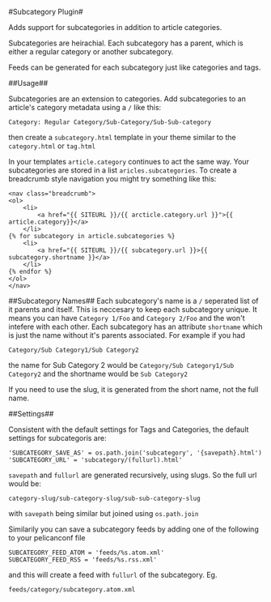 #Subcategory Plugin#

Adds support for subcategories in addition to article categories.

Subcategories are heirachial. Each subcategory has a parent, which is either a
regular category or another subcategory.

Feeds can be generated for each subcategory just like categories and tags.


##Usage##

Subcategories are an extension to categories. Add subcategories to an article's
category metadata using a `/` like this:

    Category: Regular Category/Sub-Category/Sub-Sub-category

then create a `subcategory.html` template in your theme similar to the 
`category.html` or `tag.html`

In your templates `article.category` continues to act the same way. Your 
subcategories are stored in a list `aricles.subcategories`. To create a 
breadcrumb style navigation you might try something like this:

    <nav class="breadcrumb">
    <ol>
        <li>
            <a href="{{ SITEURL }}/{{ arcticle.category.url }}">{{ article.category}}</a>
        </li>
    {% for subcategory in article.subcategories %}
        <li>
            <a href="{{ SITEURL }}/{{ subcategory.url }}>{{ subcategory.shortname }}</a>
        </li>
    {% endfor %}
    </ol>
    </nav>
 
##Subcategory Names##
Each subcategory's name is a `/` seperated list of it parents and itself.
This is neccesary to keep each subcategory unique. It means you can have 
`Category 1/Foo` and `Category 2/Foo` and the won't intefere with each other. 
Each subcategory has an attribute `shortname` which is just the name without 
it's parents associated. For example if you had
    
    Category/Sub Category1/Sub Category2

the name for Sub Category 2 would be `Category/Sub Category1/Sub Category2` and
the shortname would be `Sub Category2`

If you need to use the slug, it is generated from the short name, not the full
name.


##Settings##

Consistent with the default settings for Tags and Categories, the default 
settings for subcategoris are:
    
    'SUBCATEGORY_SAVE_AS' = os.path.join('subcategory', '{savepath}.html')
    'SUBCATEGORY_URL' = 'subcategory/(fullurl).html'

`savepath` and `fullurl` are generated recursively, using slugs. So the full
url would be:
    
    category-slug/sub-category-slug/sub-sub-category-slug

with `savepath` being similar but joined using `os.path.join`

Similarily you can save a subcategory feeds by adding one of the following 
to your pelicanconf file

    SUBCATEGORY_FEED_ATOM = 'feeds/%s.atom.xml'
    SUBCATEGORY_FEED_RSS = 'feeds/%s.rss.xml'

and this will create a feed with `fullurl` of the subcategory. Eg.
    
    feeds/category/subcategory.atom.xml
